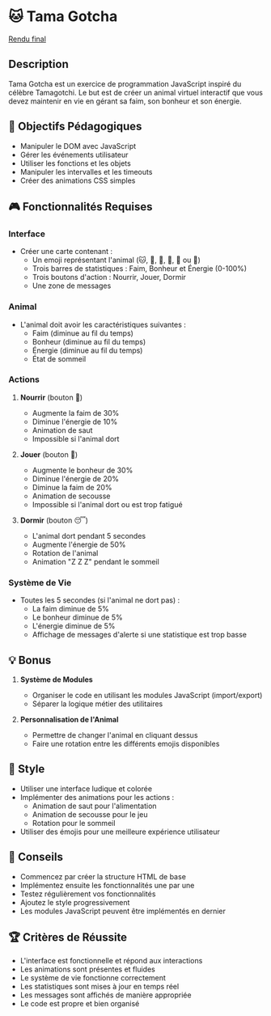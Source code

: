 # 🐱 Tama Gotcha

[Rendu final](https://deluxe-axolotl-cff7f5.netlify.app/)

## Description
Tama Gotcha est un exercice de programmation JavaScript inspiré du célèbre Tamagotchi. Le but est de créer un animal virtuel interactif que vous devez maintenir en vie en gérant sa faim, son bonheur et son énergie.

## 🎯 Objectifs Pédagogiques
- Manipuler le DOM avec JavaScript
- Gérer les événements utilisateur
- Utiliser les fonctions et les objets
- Manipuler les intervalles et les timeouts
- Créer des animations CSS simples

## 🎮 Fonctionnalités Requises

### Interface
- Créer une carte contenant :
  - Un emoji représentant l'animal (🐱, 🐶, 🐰, 🐼, 🐨 ou 🦊)
  - Trois barres de statistiques : Faim, Bonheur et Énergie (0-100%)
  - Trois boutons d'action : Nourrir, Jouer, Dormir
  - Une zone de messages

### Animal
- L'animal doit avoir les caractéristiques suivantes :
  - Faim (diminue au fil du temps)
  - Bonheur (diminue au fil du temps)
  - Énergie (diminue au fil du temps)
  - État de sommeil

### Actions
1. **Nourrir** (bouton 🍕)
   - Augmente la faim de 30%
   - Diminue l'énergie de 10%
   - Animation de saut
   - Impossible si l'animal dort

2. **Jouer** (bouton 🎾)
   - Augmente le bonheur de 30%
   - Diminue l'énergie de 20%
   - Diminue la faim de 20%
   - Animation de secousse
   - Impossible si l'animal dort ou est trop fatigué

3. **Dormir** (bouton 😴)
   - L'animal dort pendant 5 secondes
   - Augmente l'énergie de 50%
   - Rotation de l'animal
   - Animation "Z Z Z" pendant le sommeil

### Système de Vie
- Toutes les 5 secondes (si l'animal ne dort pas) :
  - La faim diminue de 5%
  - Le bonheur diminue de 5%
  - L'énergie diminue de 5%
  - Affichage de messages d'alerte si une statistique est trop basse

## 💡 Bonus
1. **Système de Modules**
   - Organiser le code en utilisant les modules JavaScript (import/export)
   - Séparer la logique métier des utilitaires

2. **Personnalisation de l'Animal**
   - Permettre de changer l'animal en cliquant dessus
   - Faire une rotation entre les différents emojis disponibles

## 🎨 Style
- Utiliser une interface ludique et colorée
- Implémenter des animations pour les actions :
  - Animation de saut pour l'alimentation
  - Animation de secousse pour le jeu
  - Rotation pour le sommeil
- Utiliser des émojis pour une meilleure expérience utilisateur

## 📝 Conseils
- Commencez par créer la structure HTML de base
- Implémentez ensuite les fonctionnalités une par une
- Testez régulièrement vos fonctionnalités
- Ajoutez le style progressivement
- Les modules JavaScript peuvent être implémentés en dernier

## 🏆 Critères de Réussite
- L'interface est fonctionnelle et répond aux interactions
- Les animations sont présentes et fluides
- Le système de vie fonctionne correctement
- Les statistiques sont mises à jour en temps réel
- Les messages sont affichés de manière appropriée
- Le code est propre et bien organisé
